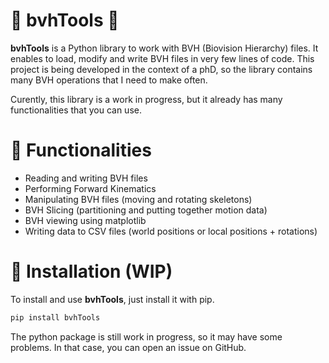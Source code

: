 # 🔧 bvhTools 🔧
**bvhTools** is a Python library to work with BVH (Biovision Hierarchy) files. It enables to load, modify and write BVH files in very few lines of code. This project is being developed in the context of a phD, so the library contains many BVH operations that I need to make often.

Curently, this library is a work in progress, but it already has many functionalities that you can use.

# 🌟 Functionalities
- Reading and writing BVH files
- Performing Forward Kinematics
- Manipulating BVH files (moving and rotating skeletons)
- BVH Slicing (partitioning and putting together motion data)
- BVH viewing using matplotlib
- Writing data to CSV files (world positions or  local positions + rotations)

# 🧰 Installation (WIP)
To install and use **bvhTools**, just install it with pip.
```python
pip install bvhTools
```
The python package is still work in progress, so it may have some problems. In that case, you can open an issue on GitHub.